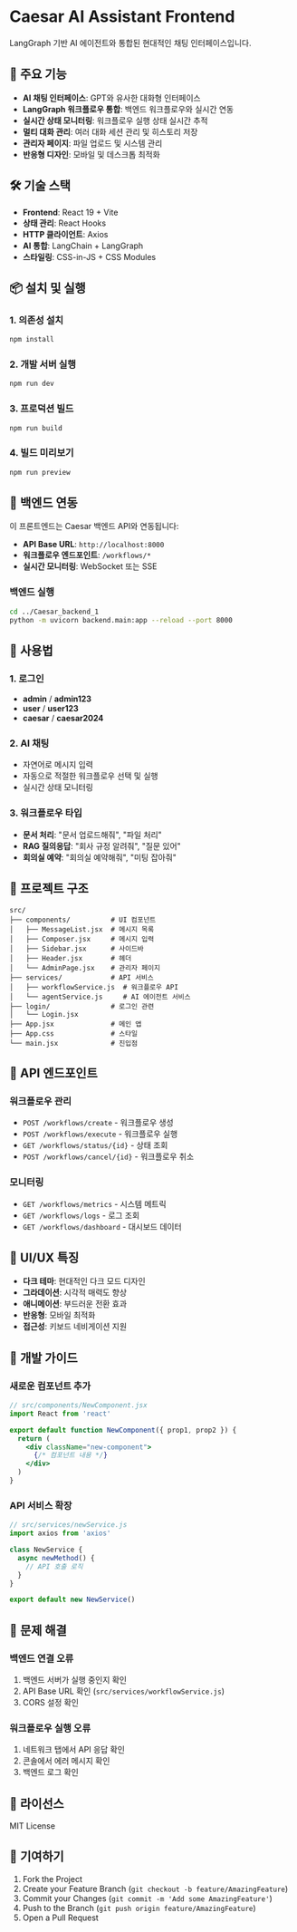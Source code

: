 # Caesar AI Assistant Frontend

LangGraph 기반 AI 에이전트와 통합된 현대적인 채팅 인터페이스입니다.

## 🚀 주요 기능

- **AI 채팅 인터페이스**: GPT와 유사한 대화형 인터페이스
- **LangGraph 워크플로우 통합**: 백엔드 워크플로우와 실시간 연동
- **실시간 상태 모니터링**: 워크플로우 실행 상태 실시간 추적
- **멀티 대화 관리**: 여러 대화 세션 관리 및 히스토리 저장
- **관리자 페이지**: 파일 업로드 및 시스템 관리
- **반응형 디자인**: 모바일 및 데스크톱 최적화

## 🛠️ 기술 스택

- **Frontend**: React 19 + Vite
- **상태 관리**: React Hooks
- **HTTP 클라이언트**: Axios
- **AI 통합**: LangChain + LangGraph
- **스타일링**: CSS-in-JS + CSS Modules

## 📦 설치 및 실행

### 1. 의존성 설치
```bash
npm install
```

### 2. 개발 서버 실행
```bash
npm run dev
```

### 3. 프로덕션 빌드
```bash
npm run build
```

### 4. 빌드 미리보기
```bash
npm run preview
```

## 🔧 백엔드 연동

이 프론트엔드는 Caesar 백엔드 API와 연동됩니다:

- **API Base URL**: `http://localhost:8000`
- **워크플로우 엔드포인트**: `/workflows/*`
- **실시간 모니터링**: WebSocket 또는 SSE

### 백엔드 실행
```bash
cd ../Caesar_backend_1
python -m uvicorn backend.main:app --reload --port 8000
```

## 🎯 사용법

### 1. 로그인
- **admin** / **admin123**
- **user** / **user123**  
- **caesar** / **caesar2024**

### 2. AI 채팅
- 자연어로 메시지 입력
- 자동으로 적절한 워크플로우 선택 및 실행
- 실시간 상태 모니터링

### 3. 워크플로우 타입
- **문서 처리**: "문서 업로드해줘", "파일 처리"
- **RAG 질의응답**: "회사 규정 알려줘", "질문 있어"
- **회의실 예약**: "회의실 예약해줘", "미팅 잡아줘"

## 📁 프로젝트 구조

```
src/
├── components/          # UI 컴포넌트
│   ├── MessageList.jsx  # 메시지 목록
│   ├── Composer.jsx     # 메시지 입력
│   ├── Sidebar.jsx      # 사이드바
│   ├── Header.jsx       # 헤더
│   └── AdminPage.jsx    # 관리자 페이지
├── services/            # API 서비스
│   ├── workflowService.js  # 워크플로우 API
│   └── agentService.js     # AI 에이전트 서비스
├── login/               # 로그인 관련
│   └── Login.jsx
├── App.jsx              # 메인 앱
├── App.css              # 스타일
└── main.jsx             # 진입점
```

## 🔌 API 엔드포인트

### 워크플로우 관리
- `POST /workflows/create` - 워크플로우 생성
- `POST /workflows/execute` - 워크플로우 실행
- `GET /workflows/status/{id}` - 상태 조회
- `POST /workflows/cancel/{id}` - 워크플로우 취소

### 모니터링
- `GET /workflows/metrics` - 시스템 메트릭
- `GET /workflows/logs` - 로그 조회
- `GET /workflows/dashboard` - 대시보드 데이터

## 🎨 UI/UX 특징

- **다크 테마**: 현대적인 다크 모드 디자인
- **그라데이션**: 시각적 매력도 향상
- **애니메이션**: 부드러운 전환 효과
- **반응형**: 모바일 최적화
- **접근성**: 키보드 네비게이션 지원

## 🚀 개발 가이드

### 새로운 컴포넌트 추가
```jsx
// src/components/NewComponent.jsx
import React from 'react'

export default function NewComponent({ prop1, prop2 }) {
  return (
    <div className="new-component">
      {/* 컴포넌트 내용 */}
    </div>
  )
}
```

### API 서비스 확장
```javascript
// src/services/newService.js
import axios from 'axios'

class NewService {
  async newMethod() {
    // API 호출 로직
  }
}

export default new NewService()
```

## 🐛 문제 해결

### 백엔드 연결 오류
1. 백엔드 서버가 실행 중인지 확인
2. API Base URL 확인 (`src/services/workflowService.js`)
3. CORS 설정 확인

### 워크플로우 실행 오류
1. 네트워크 탭에서 API 응답 확인
2. 콘솔에서 에러 메시지 확인
3. 백엔드 로그 확인

## 📝 라이선스

MIT License

## 🤝 기여하기

1. Fork the Project
2. Create your Feature Branch (`git checkout -b feature/AmazingFeature`)
3. Commit your Changes (`git commit -m 'Add some AmazingFeature'`)
4. Push to the Branch (`git push origin feature/AmazingFeature`)
5. Open a Pull Request
